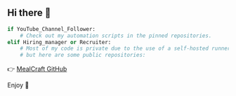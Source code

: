 ## Hi there 👋

```python
if YouTube_Channel_Follower:
    # Check out my automation scripts in the pinned repositories.
elif Hiring_manager or Recruiter:
    # Most of my code is private due to the use of a self-hosted runner,
    # but here are some public repositories:
```
👉 [MealCraft GitHub](https://github.com/MealCraft)

Enjoy 💪
